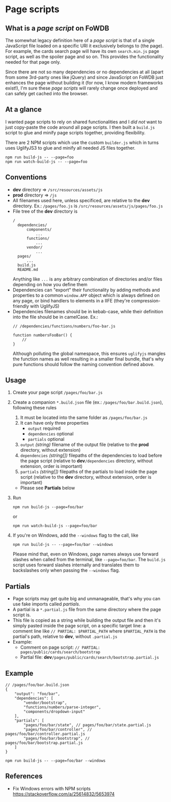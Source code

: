 # Page scripts

## What is a *page script* on FoWDB

The somewhat legacy definition here of a *page script* is that of a single JavaScript file loaded on a specific URI it exclusively belongs to (the page). For example, the cards search page will have its own `search.min.js` page script, as well as the spoiler page and so on. This provides the functionality needed for that page only.

Since there are not so many dependencies or no dependencies at all (apart from some 3rd-party ones like jQuery) and since JavaScript on FoWDB just enhances the page without building it (for now, I know modern frameworks exist!), I'm sure these *page scripts* will rarely change once deployed and can safely get cached into the browser.

## At a glance

I wanted page scripts to rely on shared functionalities and I *did not* want to just copy-paste the code around all page scripts. I then built a `build.js` script to glue and minify page scripts together, providing flexibility.

There are 2 NPM scripts which use the custom `builder.js` which in turns uses UglifyJS3 to glue and minify all needed JS files together.

```
npm run build-js -- --page=foo
npm run watch-build-js -- --page=foo
```

## Conventions
- **dev** directory => `/src/resources/assets/js`
- **prod** directory => `/js`
- All filenames used here, unless specificed, are relative to the **dev** directory. Ex.: `/pages/foo.js` is `/src/resources/assets/js/pages/foo.js`
- File tree of the **dev** directory is
  ```
  /
    dependencies/
        components/
            ...
        functions/
            ...
        vendor/
            ...
    pages/
        ...
    build.js
    README.md
  ```
  Anything like `...` is any arbitrary combination of directories and/or files depending on how you define them
- Dependencies can "export" their functionality by adding methods and properties to a common `window.APP` object which is always defined on any page, or bind handlers to elements in a IIFE (they're compression-friendly with UglifyJS)
- Dependencies filenames should be in kebab-case, while their definition into the file should be in camelCase. Ex.:
  ```
  // /dependencies/functions/numbers/foo-bar.js

  function numbersFooBar() {
      //
  }
  ```
  Although polluting the global namespace, this ensures `uglifyjs` mangles the function names as well resulting in a smaller final bundle, that's why pure functions should follow the naming convention defined above.

## Usage

1. Create your page script `/pages/foo/bar.js`

2. Create a companion `*.build.json` file (ex.: `/pages/foo/bar.build.json`), following these rules
   1. It must be located into the same folder as `/pages/foo/bar.js`
   2. It can have only three properties
      - `output` required
      - `dependencies` optional
      - `partials` optional
   3. `output` *(string)* filename of the output file (relative to the **prod** directory, without extension)
   4. `dependencies` *(string[])* filepaths of the dependencies to load before the page script (relative to **dev**`/dependencies` directory, without extension, order is important)
   5. `partials` *(string[])* filepaths of the partials to load inside the page script (relative to the **dev** directory, without extension, order is important)
     - Please see **Partials** below

3. Run
   ```
   npm run build-js --page=foo/bar
   ```
   or
   ```
   npm run watch-build-js --page=foo/bar
   ```

4. If you're on Windows, add the `--windows` flag to the call, like

   ```
   npm run build-js -- --page=foo/bar --windows
   ```
   Please mind that, even on Windows, page names always use forward slashes when called from the terminal, like `--page=foo/bar`. The `build.js` script uses forward slashes internally and translates them to backslashes only when passing the `--windows` flag.

## Partials

- Page scripts may get quite big and unmanageable, that's why you can use fake imports called *partials*.
- A partial is a `*.partial.js` file from the same directory where the page script is.
- This file is copied as a string while building the output file and then it's simply pasted inside the page script, on a specific target line: a comment line like `// PARTIAL: $PARTIAL_PATH` where `$PARTIAL_PATH` is the partial's path, relative to **dev**, without `.partial.js`
- Example:
  - Comment on page script: `// PARTIAL: pages/public/cards/search/bootstrap`
  - Partial file:  **dev**`/pages/public/cards/search/bootstrap.partial.js`

## Example

```
// /pages/foo/bar.build.json
{
    "output": "foo/bar",
    "dependencies": [
        "vendor/bootstrap",
        "functions/numbers/parse-integer",
        "components/dropdown-input"
    ],
    "partials": [
        "pages/foo/bar/state", // pages/foo/bar/state.partial.js
        "pages/foo/bar/controller", // pages/foo/bar/controller.partial.js
        "pages/foo/bar/bootstrap", // pages/foo/bar/bootstrap.partial.js
    ]
}
```

```
npm run build-js -- --page=foo/bar --windows
```

## References

- Fix Windows errors with NPM scripts
https://stackoverflow.com/a/25614832/5653974
